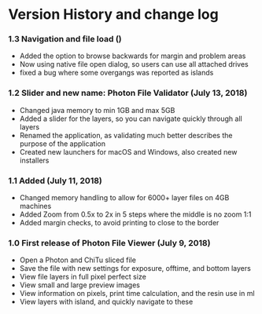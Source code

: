 # Version History and change log

### 1.3 Navigation and file load ()
 - Added the option to browse backwards for margin and problem areas
 - Now using native file open dialog, so users can use all attached drives
 - fixed a bug where some overgangs was reported as islands

### 1.2 Slider and new name: Photon File Validator (July 13, 2018)
 - Changed java memory to min 1GB and max 5GB
 - Added a slider for the layers, so you can navigate quickly through all layers
 - Renamed the application, as validating much better describes the purpose of the application
 - Created new launchers for macOS and Windows, also created new installers

### 1.1 Added (July 11, 2018)
 - Changed memory handling to allow for 6000+ layer files on 4GB machines
 - Added Zoom from 0.5x to 2x in 5 steps where the middle is no zoom 1:1
 - Added margin checks, to avoid printing to close to the border

### 1.0 First release of Photon File Viewer (July 9, 2018)
 - Open a Photon and ChiTu sliced file
 - Save the file with new settings for exposure, offtime, and bottom layers
 - View file layers in full pixel perfect size
 - View small and large preview images
 - View information on pixels, print time calculation, and the resin use in ml
 - View layers with island, and quickly navigate to these